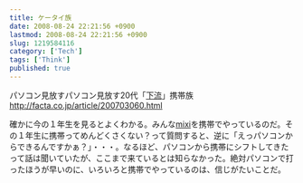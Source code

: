 ```yaml
---
title: ケータイ族
date: 2008-08-24 22:21:56 +0900
lastmod: 2008-08-24 22:21:56 +0900
slug: 1219584116
category: ['Tech']
tags: ['Think']
published: true
---
```




<p>パソコン見放すパソコン見放す20代「<a class="keyword" href="http://d.hatena.ne.jp/keyword/%B2%BC%CE%AE">下流</a>」携帯族<br />
<a href="http://facta.co.jp/article/200703060.html">http://facta.co.jp/article/200703060.html</a></p><p>確かに今の１年生を見るとよくわかる。みんな<a class="keyword" href="http://d.hatena.ne.jp/keyword/mixi">mixi</a>を携帯でやっているのだ。その１年生に携帯ってめんどくさくない？って質問すると、逆に「えっパソコンからできるんですかぁ？」・・・。なるほど、パソコンから携帯にシフトしてきたって話は聞いていたが、ここまで来ているとは知らなかった。絶対パソコンで打ったほうが早いのに、いろいろと携帯でやっているのは、信じがたいことだ。</p>

